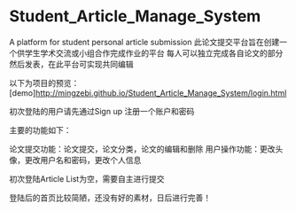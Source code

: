 # Student_Article_Manage_System
A platform for student personal article submission
此论文提交平台旨在创建一个供学生学术交流或小组合作完成作业的平台
每人可以独立完成各自论文的部分然后发表，在此平台可实现共同编辑



以下为项目的预览：
[demo]http://mingzebi.github.io/Student_Article_Manage_System/login.html


初次登陆的用户请先通过Sign up 注册一个账户和密码

主要的功能如下：

论文提交功能：论文提交，论文分类，论文的编辑和删除
用户操作功能：更改头像，更改用户名和密码，更改个人信息

初次登陆Article List为空，需要自主进行提交



登陆后的首页比较简陋，还没有好的素材，日后进行完善！



